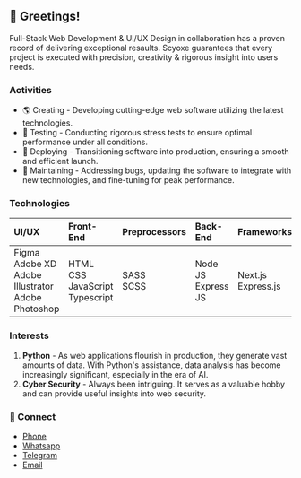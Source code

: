 ## 👋 Greetings!

Full-Stack Web Development & UI/UX Design in collaboration has a proven record of delivering exceptional resaults. Scyoxe guarantees that every project is executed with precision, creativity & rigorous insight into users needs.

### Activities

-   🌎 Creating - Developing cutting-edge web software utilizing the latest technologies.
-   🧪 Testing - Conducting rigorous stress tests to ensure optimal performance under all conditions.
-   🚀 Deploying - Transitioning software into production, ensuring a smooth and efficient launch.
-   🔨 Maintaining - Addressing bugs, updating the software to integrate with new technologies, and fine-tuning for peak performance.

### Technologies

| UI/UX                                                           | Front-End                                     | Preprocessors  | Back-End                | Frameworks              | Databases |
| :-------------------------------------------------------------- | :-------------------------------------------- | :------------- | :---------------------- | :---------------------- | :-------- |
| Figma <br> Adobe XD <br> Adobe Illustrator <br> Adobe Photoshop | HTML <br> CSS <br> JavaScript <br> Typescript | SASS <br> SCSS | Node JS <br> Express JS | Next.js <br> Express.js | Postgres  |

### Interests

1. **Python** - As web applications flourish in production, they generate vast amounts of data. With Python's assistance, data analysis has become increasingly significant, especially in the era of AI.
2. **Cyber Security** - Always been intriguing. It serves as a valuable hobby and can provide useful insights into web security.

### 🔌 Connect

-   [Phone](tel:+254111969379)
-   [Whatsapp](https://wa.link/tvbvt1)
-   [Telegram](http://t.me/scyoxe)
-   [Email](mailto:scyoxe@gmail.com)
